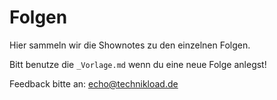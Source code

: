 # Folgen

Hier sammeln wir die Shownotes zu den einzelnen Folgen.

Bitt benutze die `_Vorlage.md` wenn du eine neue Folge anlegst!

Feedback bitte an:
echo@technikload.de